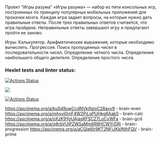 Проект "Игры разума"
«Игры разума» — набор из пяти консольных игр, построенных по принципу популярных мобильных приложений для прокачки мозга. Каждая игра задает вопросы, на которые нужно дать правильные ответы. После трех правильных ответов считается, что игра пройдена. Неправильные ответы завершают игру и предлагают пройти ее заново. 

Игры:
Калькулятор. Арифметические выражения, которые необходимо вычислить.
Прогрессия. Поиск пропущенных чисел в последовательности чисел.
Определение четного числа.
Определение наибольшего общего делителя.
Определение простого числа.

### Hexlet tests and linter status:
[![Actions Status](https://github.com/kuznevia/frontend-project-lvl1/workflows/hexlet-check/badge.svg)](https://github.com/kuznevia/frontend-project-lvl1/actions)

<a href="https://codeclimate.com/github/kuznevia/frontend-project-lvl1/maintainability"><img src="https://api.codeclimate.com/v1/badges/291504df412ecb137b95/maintainability" /></a>

[![Actions Status](https://github.com/kuznevia/frontend-project-lvl1/workflows/Linter/badge.svg)](https://github.com/kuznevia/frontend-project-lvl1/actions)

https://asciinema.org/a/kuSd9uwCcdNVkjfatoC28avv9 - brain-even
https://asciinema.org/a/mhyvj0mF4W2PiLgPUHkg8Aak0 - brain-calc
https://asciinema.org/a/pXzK9YgUAjasKFSCZ7LoCvWFa - brain-gcd
https://asciinema.org/a/g8rbVUlPZWSaMm6R8HCWYrDRj - brain-progression
https://asciinema.org/a/aCQje6Ir9KT2NFiJKklNIhFQV - brain-prime